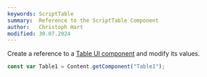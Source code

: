 ```yaml
---
keywords: ScriptTable
summary:  Reference to the ScriptTable Component
author:   Christoph Hart
modified: 30.07.2024
---
```


Create a reference to a [Table UI component](/ui-components/plugin-components/table) and modify its values.

```javascript
const var Table1 = Content.getComponent("Table1");
```